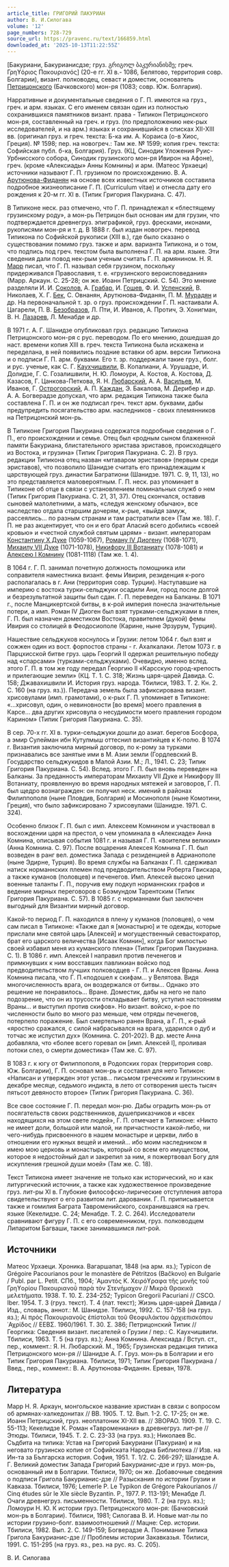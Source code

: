 ```yaml
---
article_title: ГРИГОРИЙ ПАКУРИАН
author: В. И.Силогава
volume: '12'
page_numbers: 728-729
source_url: https://pravenc.ru/text/166859.html
downloaded_at: '2025-10-13T11:22:55Z'
---
```


[Бакуриани, Бакурианисдзе; груз. გრიგოლ ბაკურიანისმე; греч. Γρηϒόριος Πακουριανός] (20-е гг. XI в.- 1086, Белятово, территория совр. Болгарии), визант. полководец, севаст и доместик, основатель [Петрицонского](https://pravenc.ru/text/Петрицонского.html) (Бачковского) мон-ря (1083; совр. Юж. Болгария).

Нарративные и документальные сведения о Г. П. имеются на груз., греч. и арм. языках. С его именем связан один из полностью сохранившихся памятников визант. права - Типикон Петрицонского мон-ря, составленный на греч. и груз. (по предположению нек-рых исследователей, и на арм.) языках и сохранившийся в списках XII-XIII вв. (оригинал груз. и греч. текста: Б-ка им. А. Кораиса (о-в Хиос, Греция). № 1598; пер. на новогреч.: Там же. № 1599; копия греч. текста: Софийская публ. б-ка, Болгария). Груз. (КЦ, Синодик Уложения Руис-Урбнисского собора, Синодик грузинского мон-ря Ивирон на Афоне), греч. (кроме «Алексиады» Анны Комнины) и арм. (Матеос Урхаеци) источники называют Г. П. грузином по происхождению. В. А. [Арутюнова-Фиданян](https://pravenc.ru/text/Арутюнова-Фиданян.html) на основе всех известных источников составила подробное жизнеописание Г. П. (Curriculum vitae) и отнесла дату его рождения к 20-м гг. XI в. (Типик Григория Пакуриана. С. 47).

В Типиконе неск. раз отмечено, что Г. П. принадлежал к «блестящему грузинскому роду», а мон-рь Петрицон был основан им для грузин, что подтверждается древнегруз. эпиграфикой, груз. фресками, иконами, рукописями мон-ря и т. д. В 1888 г. был издан новогреч. перевод Типикона по Софийской рукописи (XIII в.), где было сказано о существовании помимо груз. также и арм. варианта Типикона, и о том, что подпись под греч. текстом была выполнена Г. П. на арм. языке. Эти сведения дали повод нек-рым ученым считать Г. П. армянином. Н. Я. [Марр](https://pravenc.ru/text/Марр.html) писал, что Г. П. называл себя грузином, поскольку придерживался Православия, т. е. «грузинского вероисповедания» (Марр. Аркаун. С. 25-28; он же. Иоанн Петрицский. С. 54). Это мнение разделяли И. И. [Соколов](https://pravenc.ru/text/Соколов.html), А. [Грабар](https://pravenc.ru/text/Грабар.html), И. [Гошев](https://pravenc.ru/text/Гошев.html), Ф. И. [Успенский](https://pravenc.ru/text/Успенский.html), В. Николаев, Х. Г. [Бек](https://pravenc.ru/text/Бек.html), С. Овнанян, Арутюнова-Фиданян, П. М. [Мурадян](https://pravenc.ru/text/Мурадян.html) и др. На первоначальной т. зр. о груз. происхождении Г. П. настаивали А. Цагарели, П. В. [Безобразов](https://pravenc.ru/text/Безобразов.html), Л. Пти, И. Иванов, А. Протич, Э. Хонигман, В. Н. [Лазарев](https://pravenc.ru/text/Лазарев.html), Л. Менабде и др.

В 1971 г. А. Г. Шанидзе опубликовал груз. редакцию Типикона Петрицонского мон-ря с рус. переводом. По его мнению, дошедшая до наст. времени копия XIII в. греч. текста Типикона была искажена и переделана, в ней появились поздние вставки об арм. версии Типикона и о подписи Г. П. арм. буквами. Его т. зр. поддержали такие груз., болг. и рус. ученые, как С. Г. [Каухчишвили](https://pravenc.ru/text/Каухчишвили.html), В. Копалиани, А. Урушадзе, И. Долидзе, Г. С. Гозалишвили, Н. Ю. Ломоури, А. Костов, А. Костова, Д. Казасов, Г. Цанкова-Петкова, Я. Н. [Любарский](https://pravenc.ru/text/Любарский.html), А. А. [Васильев](https://pravenc.ru/text/ВАСИЛЬЕВ.html), М. Иванов, Г. [Острогорский](https://pravenc.ru/text/Острогорский.html), А. П. [Каждан](https://pravenc.ru/text/Каждан.html), Э. Бакалова, М. Дерибер и др. А. А. Богверадзе допускал, что арм. редакция Типикона также была составлена Г. П. и он же подписал греч. текст арм. буквами, дабы предупредить посягательство арм. наследников - своих племянников на Петрицонский мон-рь.

В Типиконе Григория Пакуриана содержатся подробные сведения о Г. П., его происхождении и семье. Отец был «родным сыном блаженной памяти Бакуриана, блистательного эристава эриставов, происходящего из Востока, и грузина» (Типик Григория Пакуриана. С. 2). В груз. редакции Типикона отец назван «мтаваром эриставов» (первым среди эриставов), что позволило Шанидзе считать его принадлежащим к царствующей груз. династии Багратиони (Шанидзе. 1971. С. 9, 11, 13), но это представляется маловероятным. Г. П. неск. раз упоминает в Типиконе об отце в связи с установлением поминальных служб о нем (Типик Григория Пакуриана. С. 21, 31, 37). Отец скончался, оставив сыновей малолетними, а мать, «следуя женскому обычаю», все наследство отдала старшим дочерям, к-рые, «выйдя замуж, рассеялись... по разным странам и там растратили все» (Там же. 18). Г. П. не раз акцентирует, что он и его брат Апасий всего добились «своей кровью» и «честной службой святым царям» - визант. императорам [Константину X Дуке](<https://pravenc.ru/text/Константину X Дуке.html>) (1059-1067), [Роману IV Диогену](<https://pravenc.ru/text/Роману IV Диогену.html>) (1068-1071), [Михаилу VII Дуке](<https://pravenc.ru/text/Михаилу VII Дуке.html>) (1071-1078), [Никифору III Вотаниату](<https://pravenc.ru/text/Никифору III Вотаниату.html>) (1078-1081) и [Алексею I Комнину](<https://pravenc.ru/text/Алексею I Комнину.html>) (1081-1118) (Там же. 1. 4).

В 1064 г. Г. П. занимал почетную должность помощника или соправителя наместника визант. фемы Ивирия, резиденция к-рого располагалась в г. Ани (территория совр. Турции). Наступавшие на империю с востока турки-сельджуки осадили Ани, город после долгой и безрезультатной защиты был сдан. Г. П. переведен на Балканы. В 1071 г., после Манцикертской битвы, в к-рой империя понесла значительные потери, а имп. Роман IV Диоген был взят турками-сельджуками в плен, Г. П. был назначен доместиком Востока, правителем (дукой) фемы Ивирия со столицей в Феодосиополе (Карине, ныне Эрзурум, Турция).

Нашествие сельджуков коснулось и Грузии: летом 1064 г. был взят и сожжен один из вост. форпостов страны - г. Ахалкалаки. Летом 1073 г. в Парцхисской битве груз. царь Георгий II одержал решительную победу над «спарсами» (турками-сельджуками). Очевидно, именно вслед. этого Г. П. в том же году передал Георгию II «Карсскую город-крепость и прилегающие земли» (КЦ. Т. 1. С. 318; Жизнь царя-царей Давида. С. 158; Джавахишвили И. История груз. народа. Тбилиси, 1983. Т. 2. Кн. 2. С. 160 (на груз. яз.)). Передача земель была зафиксирована визант. хрисовулами (имп. грамотами), о к-рых Г. П. упоминает в Типиконе: «...хрисовул, один, о невиновности [во время] моего правления в Карсе... два других хрисовула о несудимости моего правления городом Карином» (Типик Григория Пакуриана. С. 35).

В сер. 70-х гг. XI в. турки-сельджуки дошли до азиат. берегов Босфора, а эмир Сулейман ибн Кутулмыш оттеснил византийцев к К-полю. В 1074 г. Византия заключила мирный договор, по к-рому за турками признавались все занятые ими в М. Азии земли (Гордлевский В. Государство сельджукидов в Малой Азии. М.; Л., 1941. С. 23; Типик Григория Пакуриана. С. 54). Вслед. этого Г. П. был вновь переведен на Балканы. За преданность императорам Михаилу VII Дуке и Никифору III Вотаниату, проявленную во время народных мятежей и заговоров, Г. П. был щедро вознагражден: он получил неск. имений в районах Филиппополя (ныне Пловдив, Болгария) и Мосинополя (ныне Комотини, Греция), что было зафиксировано 7 хрисовулами (Шанидзе. 1971. С. 324).

Особенно близок Г. П. был с имп. Алексеем Комнином и участвовал в восхождении царя на престол, о чем упоминала в «Алексиаде» Анна Комнина, описывая события 1081 г. и называя Г. П. «воителем великим» (Анна Комнина. С. 97). После воцарения Алексея Комнина Г. П. был возведен в ранг вел. доместика Запада с резиденцией в Адрианополе (ныне Эдирне, Турция). Во время службы на Балканах Г. П. сдерживал натиск норманнских племен под предводительством Роберта Гвискара, а также куманов (половцев) и печенегов. Имп. Алексей высоко ценил военные таланты Г. П., поручив ему подкуп норманнских графов и ведение мирных переговоров с Боэмундом Тарентским (Типик Григория Пакуриана. С. 57). В 1085 г. с норманнами был заключен выгодный для Византии мирный договор.

Какой-то период Г. П. находился в плену у куманов (половцев), о чем сам писал в Типиконе: «Также дал я [монастырю] и те одежды, которые прислали мне святой царь [Алексей] и могущественный севастократор, брат его царского величествa [Исаак Комнин], когда Бог милостью своей избавил меня из куманского плена» (Типик Григория Пакуриана. С. 1). В 1086 г. имп. Алексей I направил против печенегов и примкнувших к ним восставших павликиан войско под предводительством лучших полководцев - Г. П. и Алексея Враны. Анна Комнина писала, что Г. П.«подошел к скифам... у Велятова. Видя многочисленность врага, он воздержался от битвы… Однако это решение не понравилось... Вране. Доместик, дабы на него не пало подозрение, что он из трусости откладывает битву, уступил настояниям Враны... и выступил против скифов». Но визант. войско, к-рое по численности было во много раз меньше, чем отряды печенегов, потерпело поражение. Был смертельно ранен Врана, а Г. П., к-рый «яростно сражался, с силой набрасывался на врага, ударился о дуб и тотчас же испустил дух» (Комнина. С. 201-202). В др. месте Анна добавляла, что «более всего горевал он [имп. Алексей I], проливая потоки слез, о смерти доместика» (Там же. С. 97).

В 1083 г. к югу от Филиппополя, в Родопских горах (территория совр. Юж. Болгарии), Г. П. основал мон-рь и составил для него Типикон: «Написан и утвержден этот устав... письмом греческим и грузинским в декабре месяце, седьмого индикта, в лето от сотворения шесть тысяч пятьсот девяносто второе» (Типик Григория Пакуриана. С. 36).

Все свое состояние Г. П. передал мон-рю. Дабы оградить мон-рь от посягательств своих родственников, душеприказчиков и «всех находящихся на этом свете людей», Г. П. отмечает в Типиконе: «Никто не имеет доли, большой или малой, ни причастности какой-либо, ни чего-нибудь присвоенного в нашем монастыре и церкви, либо в отношении его нужных вещей и имений... ибо моим наследником я имею мою церковь и монастырь, который со всем его имуществом, которое я недостойный дал и закрепил за ним, я пожертвовал Богу для искупления грешной души моей» (Там же. С. 18).

Текст Типикона имеет значение не только как исторический, но и как литургический источник, а также как художественное произведение груз. лит-ры XI в. Глубокие философско-лирические отступления автора свидетельствуют о его развитом лит. даровании. Г. П. приписывается также и гомилия Баграта Тавроменийского, сохранившаяся на греч. языке (Кекелидзе. С. 24; Менабде. Т. 2. С. 264). Исследователи сравнивают фигуру Г. П. с его современником, груз. полководцем Липаритом Багваши, также занимавшимся лит-рой.

## Источники

Матеос Урхаеци. Хроника. Вагаршапат, 1848 (на арм. яз.); Typicon de Grégoire Pacourianos pour le monastère de Pétritzos (Bačkovo) en Bulgarie / Рubl. par L. Petit. СПб., 1904; ῾Αμαντός Κ. Χειρόϒραφα τῆς μονῆς τοῦ Γρηϒορίου Πακουριανοῦ παρὰ τὸν Στενήμαχον // Μικρὰ Θρακικὰ μελετήματα. 1938. Τ. 10. Σ. 234-252; Typiсon Gregorii Pacuriani // CSCO. Iber. 1954. Т. 3 (груз. текст). Т. 4 (лат. текст); Жизнь царя-царей Давида / Изд., словарь, аннот.: М. Шанидзе. Тбилиси, 1992. С. 157-158 (на груз. яз.); Αἱ πρὸς Πακουριανοῦς ἐπίστολαι τοῦ Θεοφυλάκτου ἀρχιεπισκόπου ᾿Αχρίδος // ΕΕΒΣ. 1960/1961. Τ. 30. Σ. 
386; Петрицонский Типик // Георгика: Сведения визант. писателей о Грузии / пер.: С. Каухчишвили. Тбилиси, 1963. Т. 5 (на груз. яз.); Анна Комнина. Алексиада / Вступ. ст., пер., коммент.: Я. Н. Любарский. М., 1965; Грузинская редакция типика Петрицонского мон-ря // Шанидзе А. Г. Груз. мон-рь в Болгарии и его Типик Григория Пакуриана. Тбилиси, 1971; Типик Григория Пакуриана / Введ., пер., коммент.: В. А. Арутюнова-Фиданян. Ереван, 1978.

## Литература

Марр Н. Я. Аркаун, монгольское название христиан в связи с вопросом об армянах-халкедонитах // ВВ. 1905. Т. 12. Вып. 1-2. С. 17-25; он же. Иоанн Петрицский, груз. неоплатоник XI-XII вв. // ЗВОРАО. 1909. Т. 19. С. 55-113; Кекелидзе К. Роман «Тавромениани» в древнегруз. лит-ре // Этюды. Тбилиси, 1945. Т. 2. С. 23-33 (на груз. яз.); Николаев Вс. Съдбита на типика: Устав на Григорий Бакуриани (Пакуриан) и на неговато грузинско копие от Софийската Народна Библиотека // Изв. на Ин-та за Българска история. София, 1951. Т. 1/2. С. 266-297; Шанидзе А. Г. Великий доместик Запада Григорий Бакурианис-дзе и груз. мон-рь, основанный им в Болгарии. Тбилиси, 1970; он же. Добавочные сведения о подписи Григола Бакурианис-дзе // Разыскания по истории Грузии и Кавказа. Тбилиси, 1976; Lemerle P. Le Typikon de Grégore Pakourianos // Cinq études sûr le XIe siècle Byzantin. P., 1977. P. 113-191; Менабде Л. Очаги древнегруз. письменности. Тбилиси, 1980. Т. 2 (на груз. яз.); Ломоури Н. Ю. К истории груз. Петрицонского мон-ря: (Бачковский мон-рь в Болгарии). Тбилиси, 1981; Силогава В. И. Новые мат-лы по истории грузино-болг. взаимоотношений // Мацне: Сер. истории. Тбилиси, 1982. Вып. 2. С. 149-159; Богверадзе А. Понимание Типика Григола Бакурианис-дзе // Проблемы истории Закавказья. Тбилиси, 1991. C. 151-295 (на груз. яз., рез. на рус. яз. С. 205).

В. И.  Силогава
